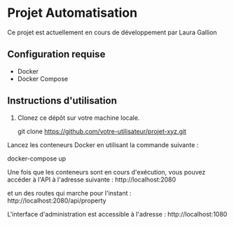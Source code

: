 # Projet Automatisation

Ce projet est actuellement en cours de développement par Laura Gallion

## Configuration requise
- Docker
- Docker Compose

## Instructions d'utilisation

1. Clonez ce dépôt sur votre machine locale.
   
   git clone https://github.com/votre-utilisateur/projet-xyz.git

Lancez les conteneurs Docker en utilisant la commande suivante :

docker-compose up


Une fois que les conteneurs sont en cours d'exécution, vous pouvez accéder à l'API à l'adresse suivante :
http://localhost:2080

et un des routes qui marche pour l'instant : http://localhost:2080/api/property

L'interface d'administration est accessible à l'adresse :
http://localhost:1080
